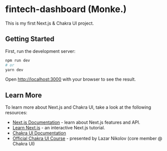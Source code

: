 # fintech-dashboard (Monke.)
This is my first Next.js & Chakra UI project.

## Getting Started

First, run the development server:

```bash
npm run dev
# or
yarn dev
```

Open [http://localhost:3000](http://localhost:3000) with your browser to see the result.

## Learn More

To learn more about Next.js and Chakra UI, take a look at the following resources:

- [Next.js Documentation](https://nextjs.org/docs) - learn about Next.js features and API.
- [Learn Next.js](https://nextjs.org/learn) - an interactive Next.js tutorial.
- [Chakra UI Documentation](https://chakra-ui.com/guides/first-steps)
- [Official Chakra UI Course](https://egghead.io/courses/build-a-modern-user-interface-with-chakra-ui-fac68106) - presented by Lazar Nikolov (core member @ Chakra UI)
